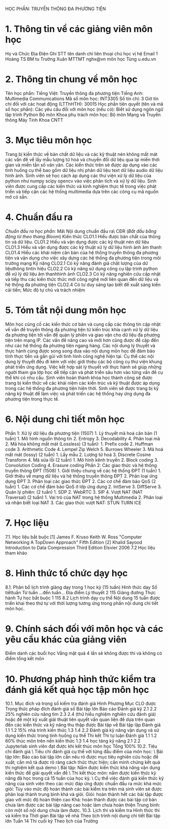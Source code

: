HỌC PHẦN: TRUYỀN THÔNG ĐA PHƯƠNG TIỆN 
# 1. Thông tin về các giảng viên môn học 
Họ và Chức Địa Điện Ghi STT tên danh chỉ liên thoại chú học vị hệ Email 1 Hoàng TS BM tu Trưởng Xuân MTTMT nghx\@vn môn học Tùng u.edu.vn 
# 2. Thông tin chung về môn học 
Tên học phần: Tiếng Việt: Truyền thông đa phương tiện Tiếng Anh: Multimedia Communications Mã số môn học: INT3305 Số tín chỉ: 3 Giờ tín chỉ đối với các hoạt động (LTThHTH): 30015 Học phần tiên quyết (tên và mã số học phần): Các yêu cầu đối với môn học (nếu có): Biết sử dụng ngôn ngữ lập trình Python Bộ môn Khoa phụ trách môn học: Bộ môn Mạng và Truyền thông Máy Tính Khoa CNTT 
# 3. Mục tiêu môn học 
Trang bị kiến thức về bản chất dữ liệu và các kỹ thuật nén không mất mát các vấn đề về lấy mẫu lượng tử hoá và chuyển đổi dữ liệu qua lại miền thời gian và miền tần số vân vân. Các kiến thức trên sẽ được áp dụng vào các tình huống cụ thể bao gồm dữ liệu nhị phân dữ liệu text dữ liệu audio dữ liệu hình ảnh. Sinh viên sẽ học cách áp dụng các thư viện xử lý dữ liệu của python như numpy scipy opencv vào việc phân tích và xử lý dữ liệu. Sinh viên được cung cấp các kiến thức và kinh nghiệm thực tế trong việc phát triển và tiếp cận các hệ thống multimedia dựa trên các công cụ mã nguồn mở có sẵn.
# 4. Chuẩn đầu ra 
*Chuẩn đầu ra học phần:* Mã\ Nội dung chuẩn đầu ra\ CĐR (*Bắt đầu bằng động từ theo thang Bloom*) Kiến thức CLO1.1 Hiểu được bản chất của thông tin và dữ liệu. CLO1.2 Hiểu và vận dụng được các kỹ thuật nén dữ liệu CLO1.3 Hiểu và vận dụng được các kỹ thuật xử lý dữ liệu hình ảnh âm thanh CLO1.4 Hiểu các khái niệm căn bản của hệ thống truyền thông đa phương tiện và vận dụng cho việc xây dựng các hệ thống đa phương tiện trong môi trường mạng Kỹ năng CLO2.1 Có kỹ năng đánh giá chất lượng của dữ liệuthông tintín hiệu CLO2.2 Có kỹ năng sử dụng công cụ lập trình python để xử lý dữ liệu âm thanhhình ảnh CLO2.3 Có kỹ năng nghiên cứu cập nhật và tiếp thu các kiến thức thức mới công nghệ mới liên quan đến dữ liệu và hệ thống đa phương tiện CLO2.4 Có tư duy sáng tạo biết đề xuất sáng kiến cải tiến; Mức độ tự chủ và trách nhiệm
# 5. Tóm tắt nội dung môn học 
Môn học củng cố các kiến thức cơ bản và cung cấp các thông tin cập nhật về vấn đề truyền thông đa phương tiện từ kiến trúc khía cạnh xử lý dữ liệu đa phương tiện tới vấn đề quản lý phiên và giao vận cho dữ liệu đa phương tiện trên mạng IP. Các vấn đề nâng cao và mới hơn cũng được đề cập đến như các hệ thống đa phương tiện ngang hàng. Các nội dung lý thuyết và thực hành cùng được song song đưa vào nội dung môn học để đảm bảo tính thực tiễn và gần gũi với tình hình công nghệ hiện tại. Cụ thể các nội dung lý thuyết đều đi kèm với việc giới thiệu các bộ công cụ thư viện khung phát triển ứng dụng. Việc kết hợp sát lý thuyết với thực hành sẽ giúp những người tham gia lớp học dễ tiếp cận và phát triển sâu hơn vào từng vấn đề cụ thể khi có nhu cầu. Sinh viên hoàn thành khóa học thành công sẽ được trang bị kiến thức về các khái niệm các kiến trúc và kỹ thuật được áp dụng trong các hệ thống đa phương tiện hiện thời. Sinh viên sẽ được trang bị kỹ năng kỹ thuật để làm việc và phát triển các hệ thống hay ứng dụng đa phương tiện trong thực tế.
# 6. Nội dung chi tiết môn học 
Phần 1: Xử lý dữ liệu đa phương tiện (1507) 1. Lý thuyết mã hoá căn bản (1 tuần) 1. Mô hình nguồn thông tin 2. Entropy 3. Decodability 4. Phân loại mã 2. Mã hóa không mất mát (Lossless) (3 tuần): 1. Prefix code 2. Huffman code 3. Arithmetic Code 4. Lempel Zip Welch 5. Burrows Wheeler 3. Mã hoá mất mát (lossy) (2 tuần) 1. Lấy mẫu 2. Lượng tử hoá 3. Discrete Cosine Transform 4. Mã sửa lỗi (2 tuần) 1. Mô hình kênh truyền 2. Block coding 3. Convolution Coding 4. Erasure coding Phần 2: Các giao thức và hệ thống truyền thông ĐPT (1508) 1. Giới thiệu chung về các hệ thống ĐPT (1 tuần) 1. Giới thiệu về mạng dữ liệu và hệ thống truyền thông ĐPT 2. Phân loại ứng dụng ĐPT 3. Phân loại các giao thức ĐPT 2. Các cơ chế đảm bảo QoS (2 tuần) 1. Các cơ chế đảm bảo QoS ở lớp ứng dụng 2. IntServe 3. DiffServe 3. Quản lý phiên: (2 tuần) 1. SDP 2. WebRTC 3. SIP 4. Vượt NAT (NAT Traversal) (2 tuần) 1. Vai trò của NAT trong hệ thống Multimedia 2. Phân loại và nhận biết loại NAT 3. Các giao thức vượt NAT: STUN TURN ICE 
# 7. Học liệu  
7.1. Học liệu bắt buộc \[1\] James F. Kruso Keith W. Ross "Computer Networking A TopDown
Approach" Fifth Edition \[2\] Khalid Sayood Introduction to Data Compression Third Edition
Elsvier 2006 7.2 Học liệu tham khảo 
# 8. Hình thức tổ chức dạy học 
8.1. Phân bổ lịch trình giảng dạy trong 1 học kỳ (15 tuần) Hình thức dạy Số tiếttuần Từ tuần ...đến tuần... Địa điểm Lý thuyết 2 115 Giảng đường Thực hành Tự học bắt buộc 1 115 8.2 Lịch trình dạy cụ thể Nội dung 15 tuần được triển khai theo thứ tự với thời lượng tương ứng trong phần nội dung chi tiết môn học. 
# 9. Chính sách đối với môn học và các yêu cầu khác của giảng viên 
Điểm danh các buổi học Vắng mặt quá 4 lần sẽ không được thi và không có điểm tổng kết môn 
# 10. Phương pháp hình thức kiểm tra đánh giá kết quả học tập môn học 
10.1. Mục đích và trọng số kiểm tra đánh giá Hình Phương Mục CLO được Trọng thức pháp đích đánh giá số Bài tập lớn Báo cáo Đánh giá kỹ 2.1 2.2 25% nghiên cứu năng tìm 2.3 2.4 (thử hiểu nghiệm nghiên cứu đánh giá) hoặc đề một kỹ xuất giải thuật liên quyết vấn quan liên đề dựa trên quan đến các kiến thức và kỹ năng thu thập được Bài tập về Bài tập lập Đánh giá 1.1 1.2 15% nhà trình kiến thức 1.3 1.4 2.2 Đánh giá kỹ năng vận dụng và sử dụng kiến thức trong tình huống cụ thể Thi kết Thi tự luận Đánh giá 1.1 1.2 60% thúc môn trên nền kiến thức 1.3 1.4 học tảng kỹ năng 2.1 2.2 Jupyterlab sinh viên đạt được khi kết thúc môn học Tổng 100% 10.2. Tiêu chí đánh giá \ Tiêu chí đánh giá cụ thể với từng đầu điểm của môn học: \ Bài tập lớn: Báo cáo bài tập lớn cần nêu rõ được mục tiêu nghiên cứu hoặc đề xuất; cần mô tả được rõ ràng cách thức thực hiện; cần minh chứng kết quả thí nghiệm kết quả demo \ Bài tập: Nắm được kiến thức khả năng vận dụng kiến thức để giải quyết vấn đề \ Thi kết thúc môn: nắm được kiến thức kỹ năng đã học trong cả 15 tuần của học kỳ. \ Cụ thể việc đánh giá kiến thức kỹ năng của sinh viên theo các mức đáp ứng được chuẩn đầu ra mức khá mức giỏi: Tùy vào mức độ hoàn thành các bài kiểm tra trên mà sinh viên sẽ được phân loại thành trung bình khá và giỏi. Giỏi: hoàn thành hết các bài tập được giao với mức độ hoàn thiện cao Khá: hoàn thành được các bài tập cơ bản chưa làm được các bài tập nâng cao hoặc làm chưa hoàn thiện Trung bình: còn một số nội dung chưa làm được. 10.3. Lịch thi và kiểm tra Hình thức thi và kiểm tra Thời gian Bài tập về nhà Theo lịch trình nội dung chi tiết Bài tập lớn Tuần 14 Thi cuối kỳ Theo lịch của Trường